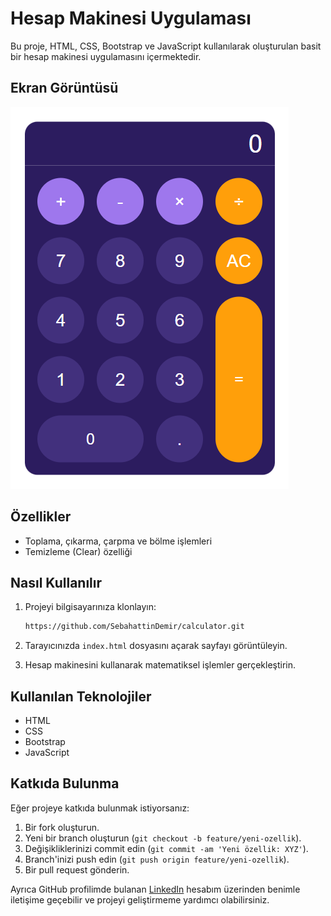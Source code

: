# Hesap Makinesi Uygulaması

Bu proje, HTML, CSS, Bootstrap ve JavaScript kullanılarak oluşturulan basit bir hesap makinesi uygulamasını içermektedir.

## Ekran Görüntüsü

![Hesap Makinesi](https://github.com/SebahattinDemir/calculator/blob/main/img/1.png)

## Özellikler

- Toplama, çıkarma, çarpma ve bölme işlemleri
- Temizleme (Clear) özelliği

## Nasıl Kullanılır

1. Projeyi bilgisayarınıza klonlayın:

    ```bash
    https://github.com/SebahattinDemir/calculator.git
    ```

2. Tarayıcınızda `index.html` dosyasını açarak sayfayı görüntüleyin.

3. Hesap makinesini kullanarak matematiksel işlemler gerçekleştirin.

## Kullanılan Teknolojiler

- HTML
- CSS
- Bootstrap
- JavaScript

## Katkıda Bulunma

Eğer projeye katkıda bulunmak istiyorsanız:

1. Bir fork oluşturun.
2. Yeni bir branch oluşturun (`git checkout -b feature/yeni-ozellik`).
3. Değişikliklerinizi commit edin (`git commit -am 'Yeni özellik: XYZ'`).
4. Branch'inizi push edin (`git push origin feature/yeni-ozellik`).
5. Bir pull request gönderin.
   
Ayrıca GitHub profilimde bulanan [LinkedIn](https://www.linkedin.com/in/sebahattindemir) hesabım üzerinden benimle iletişime geçebilir ve projeyi geliştirmeme yardımcı olabilirsiniz.
